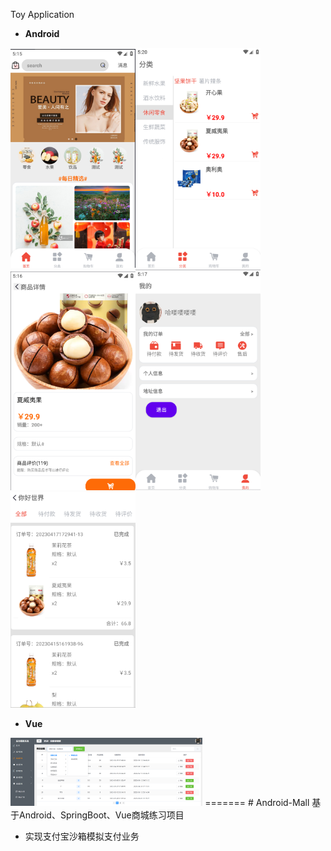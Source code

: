 Toy Application

- **Android**

<img src="image/image-20250320171600152.png" alt="image-20250320171600152"  width="200"  /><img src="image/image-20250320172033714.png" alt="image-20250320172033714"  width="200"  /><img src="image/image-20250320171628779.png" alt="image-20250320171628779"  width="200"  /><img src="image/image-20250320171754658.png" alt="image-20250320171754658"  width="200"  /><img src="image/image-20250320171814989.png" alt="image-20250320171814989"  width="200"  />

- **Vue**

<img src="image/image-20250320152521915.png" alt="image-20250320152521915" style="zoom:30%;" />
=======
# Android-Mall
基于Android、SpringBoot、Vue商城练习项目

- 实现支付宝沙箱模拟支付业务
